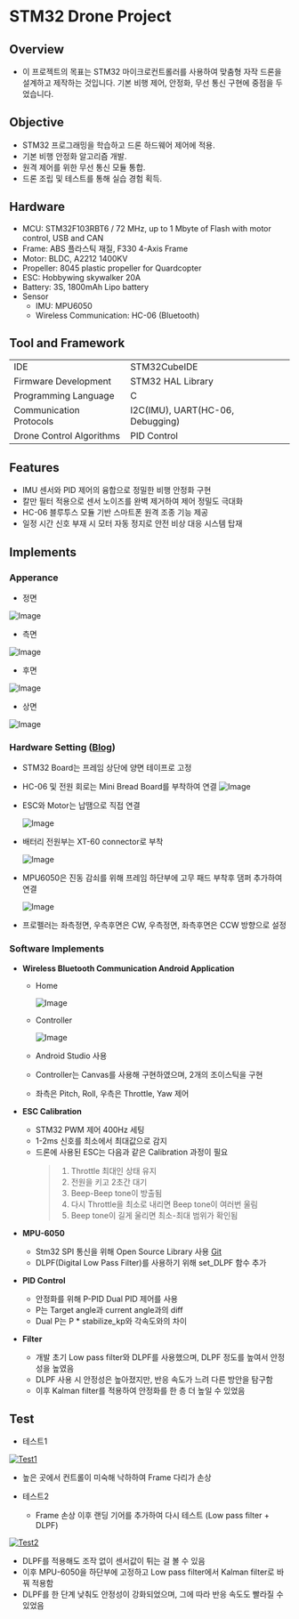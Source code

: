 # STM32 Drone Project

## Overview
- 이 프로젝트의 목표는 STM32 마이크로컨트롤러를 사용하여 맞춤형 자작 드론을 설계하고 제작하는 것입니다. 기본 비행 제어, 안정화, 무선 통신 구현에 중점을 두었습니다.

## Objective
- STM32 프로그래밍을 학습하고 드론 하드웨어 제어에 적용.
- 기본 비행 안정화 알고리즘 개발.
- 원격 제어를 위한 무선 통신 모듈 통합.
- 드론 조립 및 테스트를 통해 실습 경험 획득.

## Hardware
- MCU: STM32F103RBT6 / 72 MHz, up to 1 Mbyte of Flash with motor control, USB and CAN
- Frame: ABS 플라스틱 재질, F330 4-Axis Frame
- Motor: BLDC, A2212 1400KV
- Propeller: 8045 plastic propeller for Quardcopter
- ESC: Hobbywing skywalker 20A
- Battery: 3S, 1800mAh Lipo battery
- Sensor
  - IMU: MPU6050
  - Wireless Communication: HC-06 (Bluetooth)

## Tool and Framework

|     |     |
| --- | --- |
| IDE | STM32CubeIDE |
| Firmware Development | STM32 HAL Library |
| Programming Language | C |
| Communication Protocols | I2C(IMU), UART(HC-06, Debugging) | 
| Drone Control Algorithms | PID Control |

## Features
- IMU 센서와 PID 제어의 융합으로 정밀한 비행 안정화 구현
- 칼만 필터 적용으로 센서 노이즈를 완벽 제거하여 제어 정밀도 극대화
- HC-06 블루투스 모듈 기반 스마트폰 원격 조종 기능 제공
- 일정 시간 신호 부재 시 모터 자동 정지로 안전 비상 대응 시스템 탑재

## Implements

### Apperance
- 정면

![Image](https://github.com/user-attachments/assets/cfe03464-59e9-4ab9-bc23-78a2e3c0fdc4)

- 측면

![Image](https://github.com/user-attachments/assets/74171508-84fb-4b4b-98e0-7a98583cf79e)

- 후면

![Image](https://github.com/user-attachments/assets/60a75172-8516-42a1-8555-1d4aa9b604ef)

- 상면

![Image](https://github.com/user-attachments/assets/8979f5b1-a0ef-4509-a445-30b8a83ee2ab)

### Hardware Setting ([Blog](https://blog.naver.com/xoals5315/223570628156))
- STM32 Board는 프레임 상단에 양면 테이프로 고정

- HC-06 및 전원 회로는 Mini Bread Board를 부착하여 연결
  ![Image](https://github.com/user-attachments/assets/5b4b6803-4beb-4a02-8e72-967122745600)
  
- ESC와 Motor는 납땜으로 직접 연결
  
  ![Image](https://github.com/user-attachments/assets/64ba00f4-a834-482f-9c94-db5eb0f02722)
  
- 배터리 전원부는 XT-60 connector로 부착
  
  ![Image](https://github.com/user-attachments/assets/6223dab9-2b10-46a3-8f53-b9ba77b814dc)
  
- MPU6050은 진동 감쇠를 위해 프레임 하단부에 고무 패드 부착후 댐퍼 추가하여 연결
  
  ![Image](https://github.com/user-attachments/assets/16e2486b-a67b-4371-93da-8a5d111b2399)
  
- 프로펠러는 좌측정면, 우측후면은 CW, 우측정면, 좌측후면은 CCW 방향으로 설정

### Software Implements
- **Wireless Bluetooth Communication Android Application**
  - Home
  
    ![Image](https://github.com/user-attachments/assets/a49efaca-13c4-42ba-a80b-8222a5e203b2)
    
  - Controller
  
    ![Image](https://github.com/user-attachments/assets/88d10396-d4c6-42d1-a53d-7c047e3798a7)

  - Android Studio 사용
  - Controller는 Canvas를 사용해 구현하였으며, 2개의 조이스틱을 구현
  - 좌측은 Pitch, Roll, 우측은 Throttle, Yaw 제어
  
- **ESC Calibration**
  - STM32 PWM 제어 400Hz 세팅
  - 1-2ms 신호를 최소에서 최대값으로 감지
  - 드론에 사용된 ESC는 다음과 같은 Calibration 과정이 필요
    > 1. Throttle 최대인 상태 유지
    > 2. 전원을 키고 2초간 대기
    > 3. Beep-Beep tone이 방출됨
    > 4. 다시 Throttle을 최소로 내리면 Beep tone이 여러번 울림
    > 5. Beep tone이 길게 울리면 최소-최대 범위가 확인됨

- **MPU-6050**
  - Stm32 SPI 통신을 위해 Open Source Library 사용 [Git](https://github.com/mokhwasomssi/stm32_hal_mpu6050.git)
  - DLPF(Digital Low Pass Filter)를 사용하기 위해 set_DLPF 함수 추가

- **PID Control**
  - 안정화를 위해 P-PID Dual PID 제어를 사용
  - P는 Target angle과 current angle과의 diff
  - Dual P는 P * stabilize_kp와 각속도와의 차이
 
- **Filter**
  - 개발 초기 Low pass filter와 DLPF를 사용했으며, DLPF 정도를 높여서 안정성을 높였음
  - DLPF 사용 시 안정성은 높아졌지만, 반응 속도가 느려 다른 방안을 탐구함
  - 이후 Kalman filter를 적용하여 안정화를 한 층 더 높일 수 있었음
 
## Test
- 테스트1

[![Test1](https://github.com/user-attachments/assets/9ce4805e-5410-4fc6-8129-97b6fcc0fa93)](https://www.youtube.com/watch?v=l1rKK0Qbktg)

  - 높은 곳에서 컨트롤이 미숙해 낙하하여 Frame 다리가 손상

- 테스트2
  - Frame 손상 이후 랜딩 기어를 추가하여 다시 테스트 (Low pass filter + DLPF)

[![Test2](https://github.com/user-attachments/assets/cefb9f4e-6dd9-4ad4-b9e6-57b4cffc879e)](https://www.youtube.com/watch?v=jNpG6de5bn8)

  - DLPF를 적용해도 조작 없이 센서값이 튀는 걸 볼 수 있음
  - 이후 MPU-6050을 하단부에 고정하고 Low pass filter에서 Kalman filter로 바꿔 적용함
  - DLPF를 한 단계 낮춰도 안정성이 강화되었으며, 그에 따라 반응 속도도 빨라질 수 있었음
